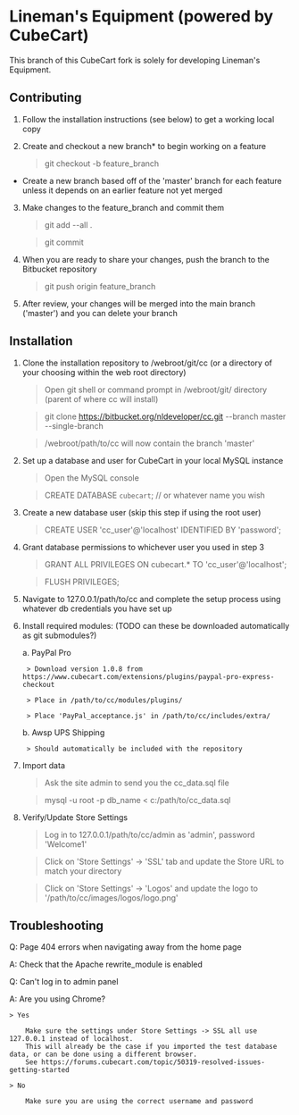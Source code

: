 # Lineman's Equipment (powered by CubeCart)

This branch of this CubeCart fork is solely for developing Lineman's Equipment.

## Contributing

1. Follow the installation instructions (see below) to get a working local copy

2. Create and checkout a new branch* to begin working on a feature

	> git checkout -b feature_branch

* Create a new branch based off of the 'master' branch for each feature
  unless it depends on an earlier feature not yet merged

3. Make changes to the feature_branch and commit them

	> git add --all .
	
	> git commit

4. When you are ready to share your changes, push the branch to the Bitbucket repository

	> git push origin feature_branch

5. After review, your changes will be merged into the main branch ('master') and you can delete your branch

## Installation

1. Clone the installation repository to /webroot/git/cc (or a directory of your choosing within the web root directory)

	> Open git shell or command prompt in /webroot/git/ directory (parent of where cc will install)
	
	> git clone https://bitbucket.org/nldeveloper/cc.git --branch master --single-branch
	
	> /webroot/path/to/cc will now contain the branch 'master'

2. Set up a database and user for CubeCart in your local MySQL instance

	> Open the MySQL console
	
	> CREATE DATABASE `cubecart`; // or whatever name you wish

3. Create a new database user (skip this step if using the root user)

	> CREATE USER 'cc_user'@'localhost' IDENTIFIED BY 'password';

4. Grant database permissions to whichever user you used in step 3

	> GRANT ALL PRIVILEGES ON cubecart.* TO 'cc_user'@'localhost';
	
	> FLUSH PRIVILEGES;

5. Navigate to 127.0.0.1/path/to/cc and complete the setup process using whatever db credentials you have set up

6. Install required modules: (TODO can these be downloaded automatically as git submodules?)

	a. PayPal Pro
		
		> Download version 1.0.8 from https://www.cubecart.com/extensions/plugins/paypal-pro-express-checkout
		
		> Place in /path/to/cc/modules/plugins/
		
		> Place 'PayPal_acceptance.js' in /path/to/cc/includes/extra/
	
	b. Awsp UPS Shipping
	
		> Should automatically be included with the repository

7. Import data

	> Ask the site admin to send you the cc_data.sql file
	
	> mysql -u root -p db_name < c:/path/to/cc_data.sql

8. Verify/Update Store Settings

	> Log in to 127.0.0.1/path/to/cc/admin as 'admin', password 'Welcome1'
	
	> Click on 'Store Settings' -> 'SSL' tab and update the Store URL to match your directory
	
	> Click on 'Store Settings' -> 'Logos' and update the logo to '/path/to/cc/images/logos/logo.png'

## Troubleshooting

Q: Page 404 errors when navigating away from the home page

A: Check that the Apache rewrite_module is enabled

Q: Can't log in to admin panel

A: Are you using Chrome?

	> Yes
	
		Make sure the settings under Store Settings -> SSL all use 127.0.0.1 instead of localhost.
		This will already be the case if you imported the test database data, or can be done using a different browser.
		See https://forums.cubecart.com/topic/50319-resolved-issues-getting-started
	
	> No
	
		Make sure you are using the correct username and password 
